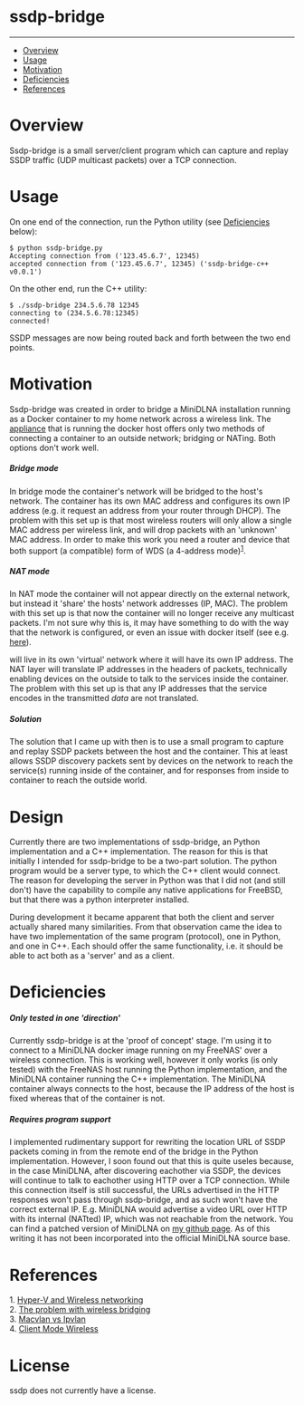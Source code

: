 # ssdp-bridge
--------------

* [Overview](#overview)
* [Usage](#usage)
* [Motivation](#motivation)
* [Deficiencies](#deficiencies)
* [References](#references)



# Overview
Ssdp-bridge is a small server/client program which can capture and replay SSDP traffic (UDP multicast packets) over a TCP connection.



# Usage
On one end of the connection, run the Python utility (see [Deficiencies](#deficiencies) below):
```shell
$ python ssdp-bridge.py
Accepting connection from ('123.45.6.7', 12345)
accepted connection from ('123.45.6.7', 12345) ('ssdp-bridge-c++ v0.0.1')
```
On the other end, run the C++ utility:
```shell
$ ./ssdp-bridge 234.5.6.78 12345
connecting to (234.5.6.78:12345)
connected!
```

SSDP messages are now being routed back and forth between the two end points.



# Motivation
Ssdp-bridge was created in order to bridge a MiniDLNA installation running as a Docker container to my home network across a wireless link. The [appliance](http://freenas.org) that is running the docker host offers only two methods of connecting a container to an outside network; bridging or NATing. Both options don't work well.

##### Bridge mode
In bridge mode the container's network will be bridged to the host's network. The container has its own MAC address and configures its own IP address (e.g. it request an address from your router through DHCP). The problem with this set up is that most wireless routers will only allow a single MAC address per wireless link, and will drop packets with an 'unknown' MAC address. In order to make this work you need a router and device that both support (a compatible) form of WDS (a 4-address mode)<sup>[1](#1)</sup>.

##### NAT mode
In NAT mode the container will not appear directly on the external network, but instead it 'share' the hosts' network addresses (IP, MAC). The problem with this set up is that now the container will no longer receive any multicast packets. I'm not sure why this is, it may have something to do with the way that the network is configured, or even an issue with docker itself (see e.g. [here](https://github.com/docker/docker/issues/23659)).

will live in its own 'virtual' network where it will have its own IP address. The NAT layer will translate IP addresses in the headers of packets, technically enabling devices on the outside to talk to the services inside the container. The problem with this set up is that any IP addresses that the service encodes in the transmitted _data_ are not translated.



##### Solution
The solution that I came up with then is to use a small program to capture and replay SSDP packets between the host and the container. This at least allows SSDP discovery packets sent by devices on the network to reach the service(s) running inside of the container, and for responses from inside to container to reach the outside world.

# Design
Currently there are two implementations of ssdp-bridge, an Python implementation and a C++ implementation. The reason for this is that initially I intended for ssdp-bridge to be a two-part solution. The python program would be a server type, to which the C++ client would connect. The reason for developing the server in Python was that I did not (and still don't) have the capability to compile any native applications for FreeBSD, but that there was a python interpreter installed.

During development it became apparent that both the client and server actually shared many similarities. From that observation came the idea to have two implementation of the same program (protocol), one in Python, and one in C++. Each should offer the same functionality, i.e. it should be able to act both as a 'server' and as a client.



# Deficiencies

##### Only tested in one 'direction'
Currently ssdp-bridge is at the 'proof of concept' stage. I'm using it to connect to a MiniDLNA docker image running on my FreeNAS' over a wireless connection. This is working well, however it only works (is only tested) with the FreeNAS host running the Python implementation, and the MiniDLNA container running the C++ implementation. The MiniDLNA container always connects to the host, because the IP address of the host is fixed whereas that of the container is not.

##### Requires program support
I implemented rudimentary support for rewriting the location URL of SSDP packets coming in from the remote end of the bridge in the Python implementation. However, I soon found out that this is quite useles because, in the case MiniDLNA, after discovering eachother via SSDP, the devices will continue to talk to eachother using HTTP over a TCP connection. While this connection itself is still successful, the URLs advertised in the HTTP responses won't pass through ssdp-bridge, and as such won't have the correct external IP. E.g. MiniDLNA would advertise a video URL over HTTP with its internal (NATted) IP, which was not reachable from the network. You can find a patched version of MiniDLNA on [my github page](https://github.com/dgeelen/minidlna). As of this writing it has not been incorporated into the official MiniDLNA source base.

# References
<a name="1"/>1. [Hyper-V and Wireless networking](https://blogs.msdn.microsoft.com/virtual_pc_guy/2015/02/02/hyper-v-and-wireless-networking/)</a><br>
<a name="2"/>2. [The problem with wireless bridging](https://blog.flameeyes.eu/2011/12/the-problem-with-wireless-bridging/)</a><br>
<a name="3"/>3. [Macvlan vs Ipvlan](https://hicu.be/macvlan-vs-ipvlan)</a><br>
<a name="4"/>4. [Client Mode Wireless](https://wiki.openwrt.org/doc/howto/clientmode)



# License
ssdp does not currently have a license.
